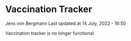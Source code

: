 Vaccination Tracker
================
Jens von Bergmann
Last updated at 14 July, 2022 - 16:50

Vaccination tracker is no longer functional.
